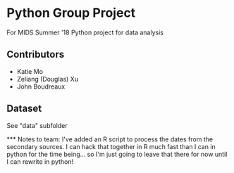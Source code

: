 # __Python Group Project__
For MIDS Summer '18 Python project for data analysis

## __Contributors__
* Katie Mo
* Zeliang (Douglas) Xu
* John Boudreaux

## __Dataset__
See "data" subfolder

*** Notes to team:
I've added an R script to process the dates from the secondary sources. I can hack that together in R much fast than I can in python for the time being... so I'm just going to leave that there for now until I can rewrite in python!
